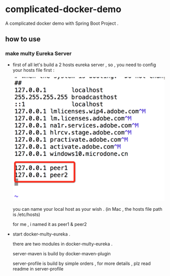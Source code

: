 # complicated-docker-demo
A complicated docker demo with Spring Boot Project . 

## how to use

### make multy Eureka Server

* first of all let's build a 2 hosts eureka server , so , you need to config your hosts file first : 

    ![hosts_mac.jpg](https://github.com/liumapp/complicated-docker-demo/blob/master/pic/hosts_mac.jpg)

    you can name your local host as your wish . (in Mac , the hosts file path is /etc/hosts)
     
    for me , i named it as peer1 & peer2
     
* start docker-multy-eureka . 

     there are two modules in docker-multy-eureka . 
     
     server-maven is build by docker-maven-plugin
     
     server-profile is build by simple orders , for more details , plz read readme in server-profile 
     
     
    
















